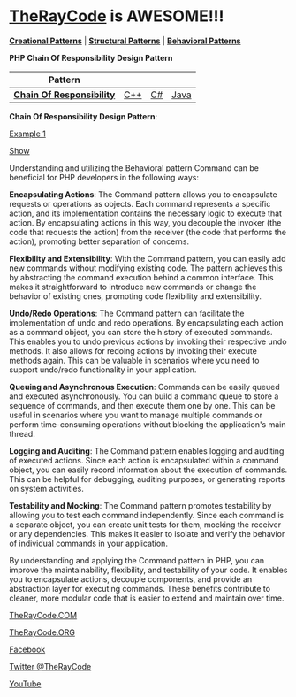 # [TheRayCode](../../../README.md) is AWESOME!!!

**[Creational Patterns](../../Creational/README.md)** | **[Structural Patterns](../../Structural/README.md)** | **[Behavioral Patterns](../README.md)**

**PHP Chain Of Responsibility Design Pattern**

|Pattern|   |   |   |
|---|---|---|---|
| [**Chain Of Responsibility**](README.md) | [C++](../../../Csharp/Behavioral/ChainOfResponsibility/README.md) | [C#](../../../Csharp/Behavioral/ChainOfResponsibility/README.md) | [Java](../../../Java/Behavioral/ChainOfResponsibility/README.md) |

**Chain Of Responsibility Design Pattern**:

[Example 1](./COR1/README.md)

[Show](./Show/README.md)

Understanding and utilizing the Behavioral pattern Command can be beneficial for PHP developers in the following ways:

**Encapsulating Actions**: The Command pattern allows you to encapsulate requests or operations as objects. 
Each command represents a specific action, and its implementation contains the necessary logic to execute that action. 
By encapsulating actions in this way, you decouple the invoker (the code that requests the action) from the receiver (the code that performs the action), promoting better separation of concerns.

**Flexibility and Extensibility**: With the Command pattern, you can easily add new commands without modifying existing code. The pattern achieves this by abstracting the command execution behind a common interface. This makes it straightforward to introduce new commands or change the behavior of existing ones, promoting code flexibility and extensibility.

**Undo/Redo Operations**: The Command pattern can facilitate the implementation of undo and redo operations. By encapsulating each action as a command object, you can store the history of executed commands. 
This enables you to undo previous actions by invoking their respective undo methods. 
It also allows for redoing actions by invoking their execute methods again. This can be valuable in scenarios where you need to support undo/redo functionality in your application.

**Queuing and Asynchronous Execution**: Commands can be easily queued and executed asynchronously. You can build a command queue to store a sequence of commands, and then execute them one by one. 
This can be useful in scenarios where you want to manage multiple commands or perform time-consuming operations without blocking the application's main thread.

**Logging and Auditing**: The Command pattern enables logging and auditing of executed actions. Since each action is encapsulated within a command object, you can easily record information about the execution of commands. 
This can be helpful for debugging, auditing purposes, or generating reports on system activities.

**Testability and Mocking**: The Command pattern promotes testability by allowing you to test each command independently. Since each command is a separate object, you can create unit tests for them, mocking the receiver or any dependencies. 
This makes it easier to isolate and verify the behavior of individual commands in your application.

By understanding and applying the Command pattern in PHP, you can improve the maintainability, flexibility, and testability of your code. It enables you to encapsulate actions, decouple components, and provide an abstraction layer for executing commands. These benefits contribute to cleaner, more modular code that is easier to extend and maintain over time.

[TheRayCode.COM](https://www.TheRayCode.com)

[TheRayCode.ORG](https://www.TheRayCode.org)

[Facebook](https://www.facebook.com/TheRayCode/)

[Twitter @TheRayCode](https://www.twitter.com/TheRayCode/)

[YouTube](https://www.youtube.com/TheRayCode/)

